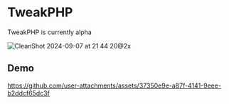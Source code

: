 # TweakPHP

TweakPHP is currently alpha

![CleanShot 2024-09-07 at 21 44 20@2x](https://github.com/user-attachments/assets/b1f2149c-2a80-47e6-b930-8366be9ccdb8)


## Demo

https://github.com/user-attachments/assets/37350e9e-a87f-4141-9eee-b2ddcf65dc3f

